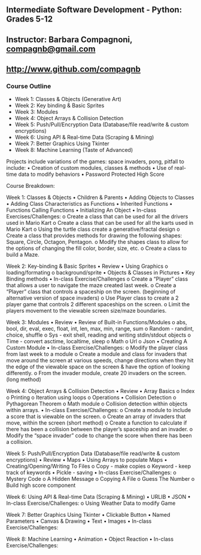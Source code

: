 ## Intermediate Software Development - Python: Grades 5-12
## Instructor: Barbara Compagnoni, compagnb@gmail.com
## http://www.github.com/compagnb

### Course Outline
* Week 1: Classes & Objects (Generative Art)
* Week 2: Key binding & Basic Sprites
* Week 3: Modules
* Week 4: Object Arrays & Collision Detection
* Week 5: Push/Pull/Encryption Data (Database/file read/write & custom encryptions)
* Week 6: Using API & Real-time Data (Scraping & Mining) 
* Week 7: Better Graphics Using Tkinter
* Week 8: Machine Learning (Taste of Advanced)

Projects include variations of the games: space invaders, pong, pitfall to include:
•	Creation of custom modules, classes & methods
•	Use of real-time data to modify behaviors 
•	Password Protected High Score

Course Breakdown:

Week 1: Classes & Objects
•	Children & Parents
•	Adding Objects to Classes
•	Adding Class Characteristics as Functions
•	 Inherited Functions
•	Functions Calling Functions
•	Initializing An Object
•	In-class Exercises/Challenges: 
o	Create a class that can be used for all the drivers used in Mario Kart
o	Create a class that can be used for all the karts used in Mario Kart
o	Using the turtle class create a generative/fractal design
o	Create a class that provides methods for drawing the following shapes: Square, Circle, Octagon, Pentagon.
o	Modify the shapes class to allow for the options of changing the fill color, border, size, etc.
o	Create a class to build a Maze.

Week 2: Key-binding & Basic Sprites
•	Review
•	Using Graphics
o	loading/formating
o	background/sprite
•	Objects & Classes in Pictures
•	Key Binding methods
•	 In-class Exercise/Challenges
o	Create a “Player” class that allows a user to navigate the maze created last week.
o	Create a “Player” class that controls a spaceship on the screen. (beginning of alternative version of space invaders)
o	Use Player class to create a 2 player game that controls 2 different spaceships on the screen.
o	Limit the players movement to the viewable screen size/maze boundaries.

Week 3: Modules
•	Review
•	Review of Built-in Functions/Modules
o	 abs, bool, dir, eval, exec, float, int, len, max, min, range, sum
o	Random - randint, choice, shuffle
o	Sys - exit shell, reading and writing stdin/stdout objects
o	Time - convert asctime, localtime, sleep
o	Math
o	Url
o	Json
•	Creating A Custom Module
•	In-class Exercise/Challenges:
o	Modify the player class from last week to a module
o	Create a module and class for invaders that move around the screen at various speeds, change directions when they hit the edge of the viewable space on the screen & have the option of looking differently.
o	From the invader module, create 20 invaders on the screen. (long method)

Week 4: Object Arrays & Collision Detection
•	Review
•	Array Basics
o	Index
o	Printing
o	Iteration using loops
o	Operations
•	Collision Detection
o	Pythagorean Theorem
o	Math module
o	Collision detection within objects within arrays.
•	In-class Exercise/Challenges:
o	Create a module to include a score that is viewable on the screen.
o	Create an array of invaders that move, within the screen (short method)
o	Create a function to calculate if there has been a collision between the player’s spaceship and an invader. 
o	Modify the “space invader” code to change the score when there has been a collision.

Week 5: Push/Pull/Encryption Data (Database/file read/write & custom encryptions)
•	Review
•	Maps
•	Using Arrays to populate Maps
•	Creating/Opening/Writing To Files
o	Copy - make copies
o	Keyword - keep track of keywords
•	Pickle - saving
•	In-class Exercise/Challenges:
o	 Mystery Code
o	A Hidden Message
o	Copying A File
o	Guess The Number
o	Build high score component

Week 6: Using API & Real-time Data (Scraping & Mining) 
•	URLIB
•	JSON
•	In-class Exercise/Challenges:
o	 Using Weather Data to modify Game

Week 7: Better Graphics Using Tkinter
•	Clickable Button
•	Named Parameters
•	Canvas & Drawing
•	Text
•	Images
•	In-class Exercise/Challenges:


Week 8: Machine Learning 
•	Animation
•	Object Reaction
•	In-class Exercise/Challenges:

